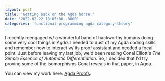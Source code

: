 ```yaml
---
layout: post
title: 'Getting back on the Agda horse.'
date: '2022-02-22 18:05:00 -0800'
categories: 'functional-programming agda category-theory'
...
```


I recently reengaged w/ a wonderful band of hackworthy humans doing some very cool things in _Agda_.
I needed to dust of my Agda coding skills and remember how to interact w/ its proof assistant and needed a focal point.
Just before leaving my last job, we'd been reading Conal Elliott's _The Simple Essence of Automatic Differentiation_.
So, I decided that I'd try proving some of the isomorphisms Conal reveals in that paper, in Agda.

You can view my work here: [Agda Proofs](htpps://capn-freako.github.io/agda_misc/html/simple_essence.html).
